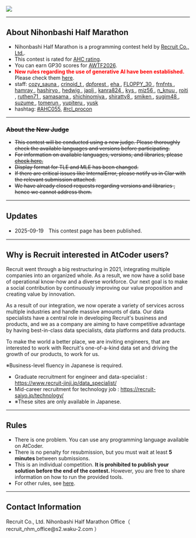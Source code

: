 
<div>

<span>

<span>

<p>
<a href="https://www.recruit.co.jp/employment/">
<img src="https://img.atcoder.jp/rcl-contest-2021/Recruit_logo.jpg">

</img>
</a>
</p>

---

## **About Nihonbashi Half Marathon**

<section>

<ul>

<li>
Nihonbashi Half Marathon is a programming contest held by <a href="https://www.recruit.co.jp/">Recruit Co., Ltd.</a>.
</li>

<li>
This contest is rated for <a href="https://img.atcoder.jp/file/AHC_rating_v2_en.pdf">AHC rating</a>.
</li>

<li>
You can earn GP30 scores for <a href="https://atcoder.jp/posts/1394">AWTF2026</a>.
</li>

<li>

<font color="red">
<b>
New rules regarding the use of generative AI have been established.
</b>
</font>
Please check them <a href="https://info.atcoder.jp/entry/ahc-llm-rules-en">here</a>.
</li>

<li>
staff:
      <a href="https://atcoder.jp/users/cozy_sauna?contestType=heuristic">
<span>
cozy_sauna
</span>
</a>,
      <a href="https://atcoder.jp/users/crinoid_t">
<span>
crinoid_t
</span>
</a>,
      <a href="https://atcoder.jp/users/dpforest">
<span>
dpforest
</span>
</a>,
      <a href="https://atcoder.jp/users/eha">
<span>
eha
</span>
</a>,
      <a href="https://atcoder.jp/users/FLOPPY_30">
<span>
FLOPPY_30
</span>
</a>,
      <a href="https://atcoder.jp/users/frnfnts">
<span>
frnfnts
</span>
</a>,
      <a href="https://atcoder.jp/users/hamray">
<span>
hamray
</span>
</a>,
      <a href="https://atcoder.jp/users/hashiryo">
<span>
hashiryo
</span>
</a>,
      <a href="https://atcoder.jp/users/hedwig">
<span>
hedwig
</span>
</a>,
      <a href="https://atcoder.jp/users/japlj">
<span>
japlj
</span>
</a>,
      <a href="https://atcoder.jp/users/kanra824">
<span>
kanra824
</span>
</a>,
      <a href="https://atcoder.jp/users/kys">
<span>
kys
</span>
</a>,
      <a href="https://atcoder.jp/users/miz56">
<span>
miz56
</span>
</a>,
      <a href="https://atcoder.jp/users/n_knuu">
<span>
n_knuu
</span>
</a>,
      <a href="https://atcoder.jp/users/roiti">
<span>
roiti
</span>
</a>,
      <a href="https://atcoder.jp/users/ruthen71">
<span>
ruthen71
</span>
</a>,
      <a href="https://atcoder.jp/users/samasama">
<span>
samasama
</span>
</a>,
      <a href="https://atcoder.jp/users/shichinomiya">
<span>
shichinomiya
</span>
</a>,
      <a href="https://atcoder.jp/users/shiratty8">
<span>
shiratty8
</span>
</a>,
      <a href="https://atcoder.jp/users/smiken">
<span>
smiken
</span>
</a>,
      <a href="https://atcoder.jp/users/sugim48">
<span>
sugim48
</span>
</a>,
      <a href="https://atcoder.jp/users/suzume?contestType=heuristic">
<span>
suzume
</span>
</a>,
      <a href="https://atcoder.jp/users/tomerun?contestType=heuristic">
<span>
tomerun
</span>
</a>,
      <a href="https://atcoder.jp/users/yupiteru?contestType=heuristic">
<span>
yupiteru
</span>
</a>,
      <a href="https://atcoder.jp/users/yusk">
<span>
yusk
</span>
</a>
</li>

<li>
hashtag: <a href="https://x.com/search?q=%23AHC055">#AHC055</a>, <a href="https://x.com/search?q=%23rcl_procon">#rcl_procon</a>
</li>

</ul>

</section>

---

<s>

### **About the New Judge**

<section>

<ul>

<li>
This contest will be conducted using a new judge. 
<span>
Please thoroughly check the available languages and versions before participating.
</span>

</li>

<li>
For information on available languages, versions, and libraries, please <a href="https://img.atcoder.jp/file/language-update/2025-10/language-list.html">check here.</a>
</li>

<li>
Display format for TLE and MLE has been changed.
</li>

<li>
If there are critical issues like InternalError, please notify us in Clar with the relevant submission attached.
</li>

<li>

<span>
We have already closed requests regarding versions and libraries
</span>
, hence we cannot address them.
</li>

</ul>

</section>

</s>

---

## **Updates**

<section>

<ul>

<li>
2025-09-19　This contest page has been published.
</li>

</ul>

</section>

---

## **Why is Recruit interested in AtCoder users?**

<section>

<p>
Recruit went through a big restructuring in 2021, integrating multiple companies into an organized whole. As a result, we now have a solid base of operational know-how and a diverse workforce. Our next goal is to make a social contribution by continuously improving our value proposition and creating value by innovation.
</p>

<p>
As a result of our integration, we now operate a variety of services across multiple industries and handle massive amounts of data. Our data specialists have a central role in developing Recruit's business and products, and we as a company are aiming to have competitive advantage by having best-in-class data specialists, data platforms and data products.
</p>

<p>
To make the world a better place, we are inviting engineers, that are interested to work with Recruit's one-of-a-kind data set and driving the growth of our products, to work for us.

※Business-level fluency in Japanese is required.
</p>

<ul>

<li>
Graduate recruitment for engineer and data-specialist : <a href="https://www.recruit-jinji.jp/data_specialist/">https://www.recruit-jinji.jp/data_specialist/</a>
</li>

<li>
Mid-career recruitment for technology job : <a href="https://recruit-saiyo.jp/technology/">https://recruit-saiyo.jp/technology/</a>
</li>

<li>
※These sites are only available in Japanese.
</li>

</ul>

</section>

---

## **Rules**

<section>

<ul>

<li>
There is one problem. You can use any programming language available on AtCoder.
</li>

<li>
There is no penalty for resubmission, but you must wait at least 
<strong>
5 minutes
</strong>
between submissions.
</li>

<li>
This is an individual competition. 
<strong>
It is prohibited to publish your solution before the end of the contest.
</strong>
However, you are free to share information on how to run the provided tools.
</li>

<li>
For other rules, see <a href="https://atcoder.jp/contests/ahc055/rules">here</a>.
</li>

</ul>

</section>

---

## **Contact Information**

<section>

<p>
Recruit Co., Ltd. Nihonbashi Half Marathon Office（ recruit_nhm_office@s2.waku-2.com ）
</p>

</section>

</span>

</span>

</div>
